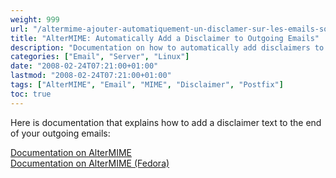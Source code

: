 ```yaml
---
weight: 999
url: "/altermime-ajouter-automatiquement-un-disclamer-sur-les-emails-sortants/"
title: "AlterMIME: Automatically Add a Disclaimer to Outgoing Emails"
description: "Documentation on how to automatically add disclaimers to your outgoing emails using AlterMIME"
categories: ["Email", "Server", "Linux"]
date: "2008-02-24T07:21:00+01:00"
lastmod: "2008-02-24T07:21:00+01:00"
tags: ["AlterMIME", "Email", "MIME", "Disclaimer", "Postfix"]
toc: true
---
```


Here is documentation that explains how to add a disclaimer text to the end of your outgoing emails:

[Documentation on AlterMIME](/pdf/how_to_automatically_add_a_disclaimer_to_outgoing_emails_with_altermime.pdf)  
[Documentation on AlterMIME (Fedora)](/pdf/automatically_add_disclaimers_to_outgoing_emails_with_altermime_on_fedora_8.pdf)
